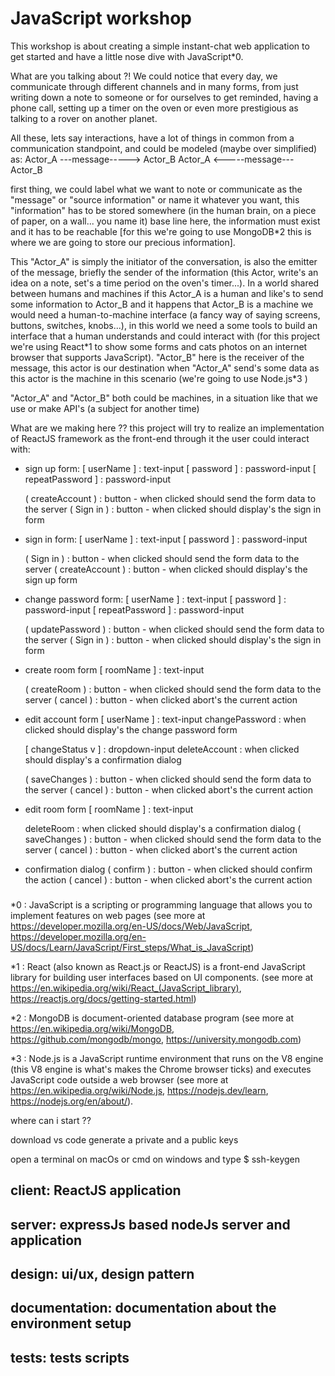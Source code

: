 # JavaScript workshop

This workshop is about creating a simple instant-chat web application to get started and have a little nose dive with JavaScript\*0.

What are you talking about ?!
We could notice that every day, we communicate through different channels and in many forms, from just writing down a note to someone or for ourselves to get reminded, having a phone call, setting up a timer on the oven or even more prestigious as talking to a rover on another planet.

All these, lets say interactions, have a lot of things in common from a communication standpoint, and could be modeled (maybe over simplified) as:
Actor_A ---message-----> Actor_B
Actor_A <-----message--- Actor_B

first thing, we could label what we want to note or communicate as the "message" or "source information" or name it whatever you want, this "information" has to be stored somewhere (in the human brain, on a piece of paper, on a wall... you name it) base line here, the information must exist and it has to be reachable [for this we're going to use MongoDB\*2 this is where we are going to store our precious information].

This "Actor_A" is simply the initiator of the conversation, is also the emitter of the message, briefly the sender of the information (this Actor, write's an idea on a note, set's a time period on the oven's timer...).
In a world shared between humans and machines if this Actor_A is a human and like's to send some information to Actor_B and it happens that Actor_B is a machine we would need a human-to-machine interface (a fancy way of saying screens, buttons, switches, knobs...), in this world we need a some tools to build an interface that a human understands and could interact with (for this project we're using React\*1 to show some forms and cats photos on an internet browser that supports JavaScript).
"Actor_B" here is the receiver of the message, this actor is our destination when "Actor_A" send's some data as this actor is the machine in this scenario (we're going to use Node.js\*3 )

"Actor_A" and "Actor_B" both could be machines, in a situation like that we use or make API's (a subject for another time)

What are we making here ??
this project will try to realize an implementation of ReactJS framework as the front-end through it the user could interact with:

- sign up form:
  [ userName ] : text-input
  [ password ] : password-input
  [ repeatPassword ] : password-input

  ( createAccount ) : button - when clicked should send the form data to the server
  ( Sign in ) : button - when clicked should display's the sign in form

- sign in form:
  [ userName ] : text-input
  [ password ] : password-input

  ( Sign in ) : button - when clicked should send the form data to the server
  ( createAccount ) : button - when clicked should display's the sign up form

- change password form:
  [ userName ] : text-input
  [ password ] : password-input
  [ repeatPassword ] : password-input

  ( updatePassword ) : button - when clicked should send the form data to the server
  ( Sign in ) : button - when clicked should display's the sign in form

- create room form
  [ roomName ] : text-input

  ( createRoom ) : button - when clicked should send the form data to the server
  ( cancel ) : button - when clicked abort's the current action

- edit account form
  [ userName ] : text-input
  changePassword : when clicked should display's the change password form

  [ changeStatus v ] : dropdown-input
  deleteAccount : when clicked should display's a confirmation dialog

  ( saveChanges ) : button - when clicked should send the form data to the server
  ( cancel ) : button - when clicked abort's the current action

- edit room form
  [ roomName ] : text-input

  deleteRoom : when clicked should display's a confirmation dialog
  ( saveChanges ) : button - when clicked should send the form data to the server
  ( cancel ) : button - when clicked abort's the current action

- confirmation dialog
  ( confirm ) : button - when clicked should confirm the action
  ( cancel ) : button - when clicked abort's the current action

###

\*0 : JavaScript is a scripting or programming language that allows you to implement features on web pages (see more at https://developer.mozilla.org/en-US/docs/Web/JavaScript, https://developer.mozilla.org/en-US/docs/Learn/JavaScript/First_steps/What_is_JavaScript)

\*1 : React (also known as React.js or ReactJS) is a front-end JavaScript library for building user interfaces based on UI components. (see more at https://en.wikipedia.org/wiki/React_(JavaScript_library), https://reactjs.org/docs/getting-started.html)

\*2 : MongoDB is document-oriented database program (see more at https://en.wikipedia.org/wiki/MongoDB, https://github.com/mongodb/mongo, https://university.mongodb.com)

\*3 : Node.js is a JavaScript runtime environment that runs on the V8 engine (this V8 engine is what's makes the Chrome browser ticks) and executes JavaScript code outside a web browser (see more at https://en.wikipedia.org/wiki/Node.js, https://nodejs.dev/learn, https://nodejs.org/en/about/).

where can i start ??

download vs code
generate a private and a public keys

open a terminal on macOs or cmd on windows and type
$ ssh-keygen

## client: ReactJS application

## server: expressJs based nodeJs server and application

## design: ui/ux, design pattern

## documentation: documentation about the environment setup

## tests: tests scripts
